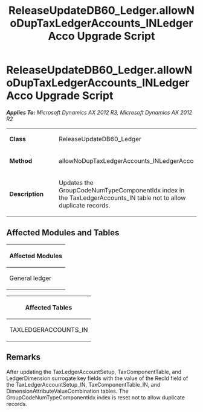 ﻿---
title: ReleaseUpdateDB60_Ledger.allowNoDupTaxLedgerAccounts_INLedgerAcco Upgrade Script
TOCTitle: ReleaseUpdateDB60_Ledger.allowNoDupTaxLedgerAccounts_INLedgerAcco Upgrade Script
ms:assetid: b58f35b8-26b7-2af7-ce56-5b8299087f86
ms:mtpsurl: https://msdn.microsoft.com/en-us/library/JJ737005(v=AX.60)
ms:contentKeyID: 49710687
ms.date: 05/18/2015
mtps_version: v=AX.60
---

# ReleaseUpdateDB60\_Ledger.allowNoDupTaxLedgerAccounts\_INLedgerAcco Upgrade Script 


_**Applies To:** Microsoft Dynamics AX 2012 R3, Microsoft Dynamics AX 2012 R2_

<table>
<colgroup>
<col style="width: 50%" />
<col style="width: 50%" />
</colgroup>
<tbody>
<tr class="odd">
<td><p><strong>Class</strong></p></td>
<td><p>ReleaseUpdateDB60_Ledger</p></td>
</tr>
<tr class="even">
<td><p><strong>Method</strong></p></td>
<td><p>allowNoDupTaxLedgerAccounts_INLedgerAcco</p></td>
</tr>
<tr class="odd">
<td><p><strong>Description</strong></p></td>
<td><p>Updates the GroupCodeNumTypeComponentIdx index in the TaxLedgerAccounts_IN table not to allow duplicate records.</p></td>
</tr>
</tbody>
</table>


## Affected Modules and Tables

<table>
<colgroup>
<col style="width: 100%" />
</colgroup>
<thead>
<tr class="header">
<th><p>Affected Modules</p></th>
</tr>
</thead>
<tbody>
<tr class="odd">
<td><p>General ledger</p></td>
</tr>
</tbody>
</table>


<table>
<colgroup>
<col style="width: 100%" />
</colgroup>
<thead>
<tr class="header">
<th><p>Affected Tables</p></th>
</tr>
</thead>
<tbody>
<tr class="odd">
<td><p>TAXLEDGERACCOUNTS_IN</p></td>
</tr>
</tbody>
</table>


## Remarks

After updating the TaxLedgerAccountSetup, TaxComponentTable, and LedgerDimension surrogate key fields with the value of the RecId field of the TaxLedgerAccountSetup\_IN, TaxComponentTable\_IN, and DimensionAttributeValueCombination tables. The GroupCodeNumTypeComponentIdx index is reset not to allow duplicate records.

  


